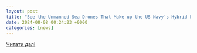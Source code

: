 ```yaml
---
layout: post
title: "See the Unmanned Sea Drones That Make up the US Navy’s Hybrid Fleet - Business Insider"
date: 2024-08-08 00:24:23 +0000
categories: [news]
---
```


[Читати далі](https://www.businessinsider.com/unmanned-naval-sea-drones-us-navy-hybrid-fleet-2024-8)
